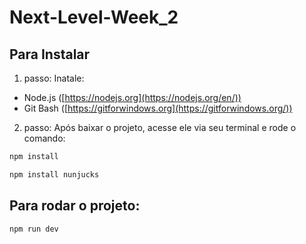 # Next-Level-Week_2

## Para Instalar
1. passo: Inatale:
- Node.js ([https://nodejs.org](https://nodejs.org/en/))
- Git Bash ([https://gitforwindows.org](https://gitforwindows.org/))
2. passo:
Após baixar o projeto, acesse ele via seu terminal e rode o comando:

```sh
npm install
```
```sh
npm install nunjucks
```

## Para rodar o projeto:

```sh
npm run dev
```

